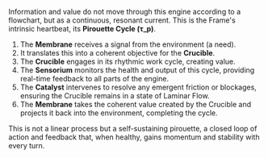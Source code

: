 Information and value do not move through this engine according to a flowchart, but as a continuous, resonant current. This is the Frame's intrinsic heartbeat, its **Pirouette Cycle (τ_p)**.

1.  The **Membrane** receives a signal from the environment (a need).
2.  It translates this into a coherent objective for the **Crucible**.
3.  The **Crucible** engages in its rhythmic work cycle, creating value.
4.  The **Sensorium** monitors the health and output of this cycle, providing real-time feedback to all parts of the engine.
5.  The **Catalyst** intervenes to resolve any emergent friction or blockages, ensuring the Crucible remains in a state of Laminar Flow.
6.  The **Membrane** takes the coherent value created by the Crucible and projects it back into the environment, completing the cycle.

This is not a linear process but a self-sustaining pirouette, a closed loop of action and feedback that, when healthy, gains momentum and stability with every turn.